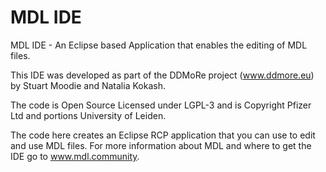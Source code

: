 # MDL IDE

MDL IDE - An Eclipse based Application that enables the editing of MDL files.

This IDE was developed as part of the DDMoRe project (www.ddmore.eu) by Stuart Moodie and Natalia Kokash.

The code is Open Source Licensed under LGPL-3 and is Copyright Pfizer Ltd and portions University of Leiden.

The code here creates an Eclipse RCP application that you can use to edit and use MDL files.  For more information about MDL
and where to get the IDE go to www.mdl.community.

